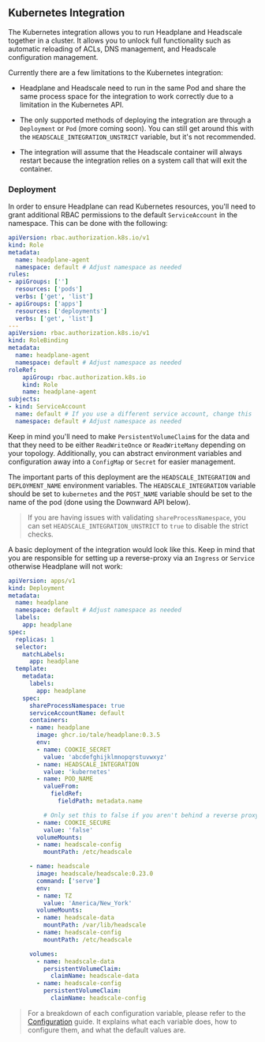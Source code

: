 ## Kubernetes Integration

The Kubernetes integration allows you to run Headplane and Headscale together
in a cluster. It allows you to unlock full functionality such as automatic
reloading of ACLs, DNS management, and Headscale configuration management.

Currently there are a few limitations to the Kubernetes integration:
- Headplane and Headscale need to run in the same Pod and share the same
  process space for the integration to work correctly due to a limitation in
  the Kubernetes API.

- The only supported methods of deploying the integration are through a
  `Deployment` or `Pod` (more coming soon). You can still get around this with
  the `HEADSCALE_INTEGRATION_UNSTRICT` variable, but it's not recommended.

- The integration will assume that the Headscale container will always restart
  because the integration relies on a system call that will exit the container.

### Deployment

In order to ensure Headplane can read Kubernetes resources, you'll need to
grant additional RBAC permissions to the default `ServiceAccount` in the
namespace. This can be done with the following:
```yaml
apiVersion: rbac.authorization.k8s.io/v1
kind: Role
metadata:
  name: headplane-agent
  namespace: default # Adjust namespace as needed
rules:
- apiGroups: ['']
  resources: ['pods']
  verbs: ['get', 'list']
- apiGroups: ['apps']
  resources: ['deployments']
  verbs: ['get', 'list']
---
apiVersion: rbac.authorization.k8s.io/v1
kind: RoleBinding
metadata:
  name: headplane-agent
  namespace: default # Adjust namespace as needed
roleRef:
    apiGroup: rbac.authorization.k8s.io
    kind: Role
    name: headplane-agent
subjects:
- kind: ServiceAccount
  name: default # If you use a different service account, change this
  namespace: default # Adjust namespace as needed
```

Keep in mind you'll need to make `PersistentVolumeClaim`s for the data and that
they need to be either `ReadWriteOnce` or `ReadWriteMany` depending on your
topology. Additionally, you can abstract environment variables and configuration
away into a `ConfigMap` or `Secret` for easier management.

The important parts of this deployment are the `HEADSCALE_INTEGRATION` and
`DEPLOYMENT_NAME` environment variables. The `HEADSCALE_INTEGRATION` variable
should be set to `kubernetes` and the `POST_NAME` variable should be set
to the name of the pod (done using the Downward API below).

> If you are having issues with validating `shareProcessNamespace`, you can
set `HEADSCALE_INTEGRATION_UNSTRICT` to `true` to disable the strict checks.

A basic deployment of the integration would look like this. Keep in mind that
you are responsible for setting up a reverse-proxy via an `Ingress` or `Service`
otherwise Headplane will not work:
```yaml
apiVersion: apps/v1
kind: Deployment
metadata:
  name: headplane
  namespace: default # Adjust namespace as needed
  labels:
    app: headplane
spec:
  replicas: 1
  selector:
    matchLabels:
      app: headplane
  template:
    metadata:
      labels:
        app: headplane
    spec:
      shareProcessNamespace: true
      serviceAccountName: default
      containers:
      - name: headplane
        image: ghcr.io/tale/headplane:0.3.5
        env:
        - name: COOKIE_SECRET
          value: 'abcdefghijklmnopqrstuvwxyz'
        - name: HEADSCALE_INTEGRATION
          value: 'kubernetes'
        - name: POD_NAME
          valueFrom:
            fieldRef:
              fieldPath: metadata.name

          # Only set this to false if you aren't behind a reverse proxy
        - name: COOKIE_SECURE
          value: 'false'
        volumeMounts:
        - name: headscale-config
          mountPath: /etc/headscale

      - name: headscale
        image: headscale/headscale:0.23.0
        command: ['serve']
        env:
        - name: TZ
          value: 'America/New_York'
        volumeMounts:
        - name: headscale-data
          mountPath: /var/lib/headscale
        - name: headscale-config
          mountPath: /etc/headscale

      volumes:
        - name: headscale-data
          persistentVolumeClaim:
            claimName: headscale-data
        - name: headscale-config
          persistentVolumeClaim:
            claimName: headscale-config
```

> For a breakdown of each configuration variable, please refer to the
[Configuration](/docs/Configuration.md) guide. 
> It explains what each variable does, how to configure them, and what the
default values are.
